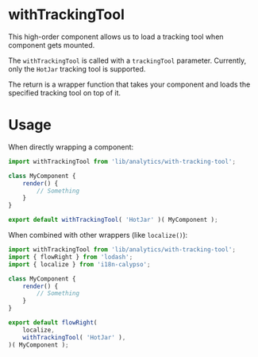 # withTrackingTool

This high-order component allows us to load a tracking tool when component gets mounted.

The `withTrackingTool` is called with a `trackingTool` parameter. Currently, only the `HotJar` tracking tool is supported.

The return is a wrapper function that takes your component and loads the specified tracking tool on top of it.

# Usage

When directly wrapping a component:

```js
import withTrackingTool from 'lib/analytics/with-tracking-tool';

class MyComponent {
	render() {
		// Something
	}
}

export default withTrackingTool( 'HotJar' )( MyComponent );

```

When combined with other wrappers (like `localize()`):

```js
import withTrackingTool from 'lib/analytics/with-tracking-tool';
import { flowRight } from 'lodash';
import { localize } from 'i18n-calypso';

class MyComponent {
	render() {
		// Something
	}
}

export default flowRight(
	localize,
	withTrackingTool( 'HotJar' ),
)( MyComponent );

```

